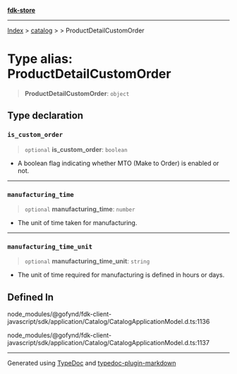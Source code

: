 [**fdk-store**](../../../README.md)
***

[Index](../../../API.md) > [catalog](../../README.md) > [<internal>](../README.md) > ProductDetailCustomOrder

# Type alias: ProductDetailCustomOrder

> **ProductDetailCustomOrder**: `object`

## Type declaration

### `is_custom_order`

> `optional` **is\_custom\_order**: `boolean`

- A boolean flag indicating whether MTO
(Make to Order) is enabled or not.

***

### `manufacturing_time`

> `optional` **manufacturing\_time**: `number`

- The unit of time taken for manufacturing.

***

### `manufacturing_time_unit`

> `optional` **manufacturing\_time\_unit**: `string`

- The unit of time required for
manufacturing is defined in hours or days.

## Defined In

node\_modules/@gofynd/fdk-client-javascript/sdk/application/Catalog/CatalogApplicationModel.d.ts:1136

node\_modules/@gofynd/fdk-client-javascript/sdk/application/Catalog/CatalogApplicationModel.d.ts:1137

***
Generated using [TypeDoc](https://typedoc.org/) and [typedoc-plugin-markdown](https://www.npmjs.com/package/typedoc-plugin-markdown)
